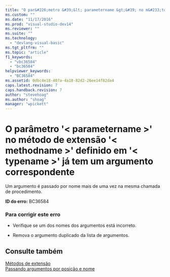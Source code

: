 ```yaml
---
title: "O par&#226;metro &#39;&lt; parametername &gt;&#39; no m&#233;todo de extens&#227;o &#39;&lt; methodname &gt;&#39; definido em &#39;&lt; typename &gt;&#39; j&#225; tem um argumento correspondente | Microsoft Docs"
ms.custom: ""
ms.date: "11/17/2016"
ms.prod: "visual-studio-dev14"
ms.reviewer: ""
ms.suite: ""
ms.technology: 
  - "devlang-visual-basic"
ms.tgt_pltfrm: ""
ms.topic: "article"
f1_keywords: 
  - "vbc36584"
  - "bc36584"
helpviewer_keywords: 
  - "BC36584"
ms.assetid: 0dbc4e18-407a-4a18-82d2-26ee14f82da4
caps.latest.revision: 7
caps.handback.revision: 7
author: "stevehoag"
ms.author: "shoag"
manager: "wpickett"
---
```

# O par&#226;metro &#39;&lt; parametername &gt;&#39; no m&#233;todo de extens&#227;o &#39;&lt; methodname &gt;&#39; definido em &#39;&lt; typename &gt;&#39; j&#225; tem um argumento correspondente
Um argumento é passado por nome mais de uma vez na mesma chamada de procedimento.  
  
 **ID do erro:** BC36584  
  
### Para corrigir este erro  
  
-   Verifique se um dos nomes dos argumentos está incorreto.  
  
-   Remova o argumento duplicado da lista de argumentos.  
  
## Consulte também  
 [Métodos de extensão](../../visual-basic/programming-guide/language-features/procedures/extension-methods.md)   
 [Passando argumentos por posição e nome](../../visual-basic/programming-guide/language-features/procedures/passing-arguments-by-position-and-by-name.md)